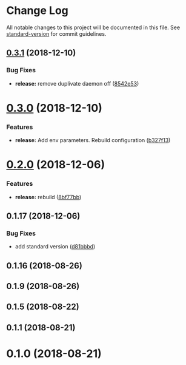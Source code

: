 # Change Log

All notable changes to this project will be documented in this file. See [standard-version](https://github.com/conventional-changelog/standard-version) for commit guidelines.

<a name="0.3.1"></a>
## [0.3.1](https://github.com/klimby/e-nginx/compare/v0.3.0...v0.3.1) (2018-12-10)


### Bug Fixes

* **release:** remove duplivate daemon off ([8542e53](https://github.com/klimby/e-nginx/commit/8542e53))



<a name="0.3.0"></a>
# [0.3.0](https://github.com/klimby/e-nginx/compare/v0.2.0...v0.3.0) (2018-12-10)


### Features

* **release:** Add env parameters. Rebuild configuration ([b327f13](https://github.com/klimby/e-nginx/commit/b327f13))



<a name="0.2.0"></a>
# [0.2.0](https://github.com/klimby/e-nginx/compare/v0.1.17...v0.2.0) (2018-12-06)


### Features

* **release:** rebuild ([8bf77bb](https://github.com/klimby/e-nginx/commit/8bf77bb))



<a name="0.1.17"></a>
## 0.1.17 (2018-12-06)


### Bug Fixes

* add standard version ([d81bbbd](https://github.com/klimby/e-nginx/commit/d81bbbd))



<a name="0.1.16"></a>
## 0.1.16 (2018-08-26)



<a name="0.1.9"></a>
## 0.1.9 (2018-08-26)



<a name="0.1.5"></a>
## 0.1.5 (2018-08-22)



<a name="0.1.1"></a>
## 0.1.1 (2018-08-21)



<a name="0.1.0"></a>
# 0.1.0 (2018-08-21)
